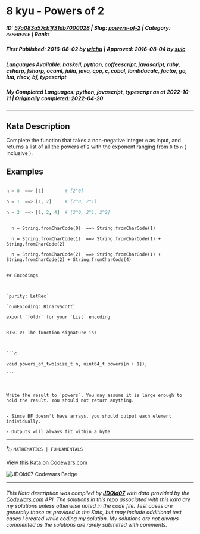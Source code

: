 # 8 kyu - Powers of 2

##### **ID**: [57a083a57cb1f31db7000028](https://www.codewars.com/kata/57a083a57cb1f31db7000028) | **Slug**: [powers-of-2](https://www.codewars.com/kata/57a083a57cb1f31db7000028) | **Category**: `REFERENCE` | **Rank**: <span style="color:white">8 kyu</span>

##### **First Published**: 2016-08-02 ***by*** [wichu](https://www.codewars.com/users/wichu) | **Approved**: 2016-08-04 ***by*** [suic](https://www.codewars.com/users/suic)

##### **Languages Available**: haskell, python, coffeescript, javascript, ruby, csharp, fsharp, ocaml, julia, java, cpp, c, cobol, lambdacalc, factor, go, lua, riscv, bf, typescript

##### **My Completed Languages**: python, javascript, typescript ***as at*** 2022-10-11 | **Originally completed**: 2022-04-20

---

## Kata Description


Complete the function that takes a non-negative integer `n` as input, and returns a list of all the powers of `2` with the exponent ranging from `0` to `n` ( inclusive ).



## Examples



```python

n = 0  ==> [1]        # [2^0]

n = 1  ==> [1, 2]     # [2^0, 2^1]

n = 2  ==> [1, 2, 4]  # [2^0, 2^1, 2^2]

```

```bf

  n = String.fromCharCode(0)  ==> String.fromCharCode(1)

  n = String.fromCharCode(1)  ==> String.fromCharCode(1) + String.fromCharCode(2)

  n = String.fromCharCode(2)  ==> String.fromCharCode(1) + String.fromCharCode(2) + String.fromCharCode(4)

```

~~~if:lambdacalc

## Encodings



`purity: LetRec`  

`numEncoding: BinaryScott`  

export `foldr` for your `List` encoding

~~~



~~~if:riscv

RISC-V: The function signature is:



```c

void powers_of_two(size_t n, uint64_t powers[n + 1]);

```



Write the result to `powers`. You may assume it is large enough to hold the result. You should not return anything.

~~~

~~~if:bf

- Since BF doesn't have arrays, you should output each element individually.

- Outputs will always fit within a byte

~~~

---


🏷 `MATHEMATICS | FUNDAMENTALS`


[View this Kata on Codewars.com](https://www.codewars.com/kata/57a083a57cb1f31db7000028)

![](https://www.codewars.com/users/jdold07/badges/large "JDOld07 Codewars Badge")

---

###### *This Kata description was compiled by [**JDOld07**](https://tpstech.dev) with data provided by the [Codewars.com](https://www.codewars.com) API.  The solutions in this repo associated with this kata are my solutions unless otherwise noted in the code file.  Test cases are generally those as provided in the Kata, but may include additional test cases I created while coding my solution.  My solutions are not always commented as the solutions are rarely submitted with comments.*
